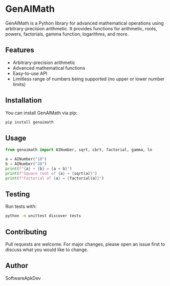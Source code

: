 # GenAIMath

GenAIMath is a Python library for advanced mathematical operations using arbitrary-precision arithmetic. It provides functions for arithmetic, roots, powers, factorials, gamma function, logarithms, and more.

## Features
- Arbitrary-precision arithmetic
- Advanced mathematical functions
- Easy-to-use API
- Limitless range of numbers being supported (no upper or lower number limits)

## Installation

You can install GenAIMath via pip:

```bash
pip install genaimath
```

## Usage

```python
from genaimath import AINumber, sqrt, cbrt, factorial, gamma, ln

a = AINumber("10")
b = AINumber("20")
print(f"{a} + {b} = {a + b}")
print(f"Square root of {a} = {sqrt(a)}")
print(f"Factorial of {a} = {factorial(a)}")
```

## Testing

Run tests with:

```bash
python -m unittest discover tests
```

## Contributing

Pull requests are welcome. For major changes, please open an issue first to discuss what you would like to change.

## Author
SoftwareApkDev
